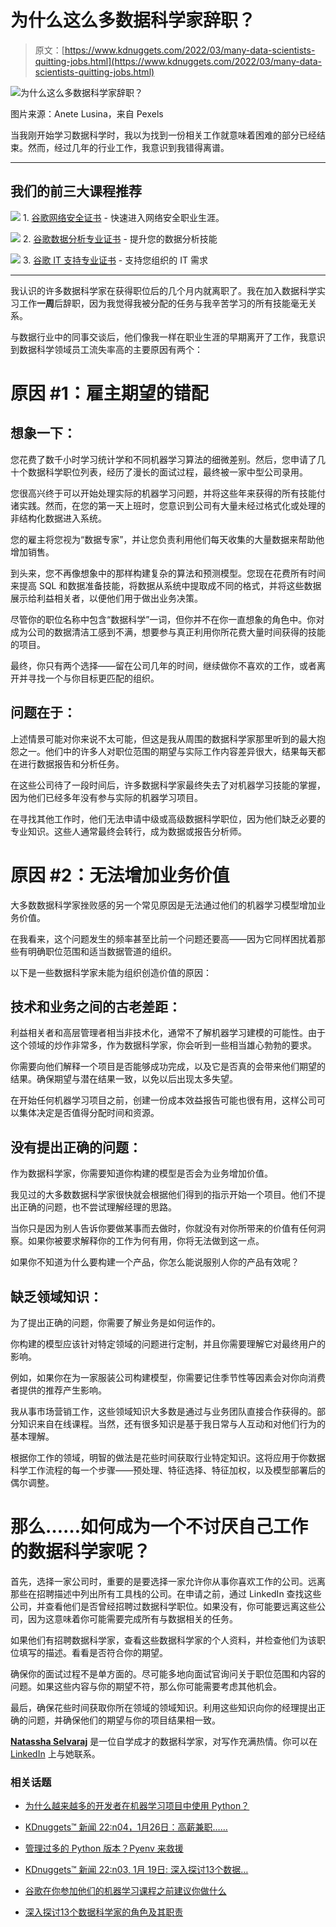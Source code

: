 # 为什么这么多数据科学家辞职？

> 原文：[https://www.kdnuggets.com/2022/03/many-data-scientists-quitting-jobs.html](https://www.kdnuggets.com/2022/03/many-data-scientists-quitting-jobs.html)

![为什么这么多数据科学家辞职？](../Images/0f2561a549294603d9e7c2c60f2a83f5.png)

图片来源：Anete Lusina，来自 Pexels

当我刚开始学习数据科学时，我以为找到一份相关工作就意味着困难的部分已经结束。然而，经过几年的行业工作，我意识到我错得离谱。

* * *

## 我们的前三大课程推荐

![](../Images/0244c01ba9267c002ef39d4907e0b8fb.png) 1\. [谷歌网络安全证书](https://www.kdnuggets.com/google-cybersecurity) - 快速进入网络安全职业生涯。

![](../Images/e225c49c3c91745821c8c0368bf04711.png) 2\. [谷歌数据分析专业证书](https://www.kdnuggets.com/google-data-analytics) - 提升您的数据分析技能

![](../Images/0244c01ba9267c002ef39d4907e0b8fb.png) 3\. [谷歌 IT 支持专业证书](https://www.kdnuggets.com/google-itsupport) - 支持您组织的 IT 需求

* * *

我认识的许多数据科学家在获得职位后的几个月内就离职了。我在加入数据科学实习工作**一周**后辞职，因为我觉得我被分配的任务与我辛苦学习的所有技能毫无关系。

与数据行业中的同事交谈后，他们像我一样在职业生涯的早期离开了工作，我意识到数据科学领域员工流失率高的主要原因有两个：

# 原因 #1：雇主期望的错配

## 想象一下：

您花费了数千小时学习统计学和不同机器学习算法的细微差别。然后，您申请了几十个数据科学职位列表，经历了漫长的面试过程，最终被一家中型公司录用。

您很高兴终于可以开始处理实际的机器学习问题，并将这些年来获得的所有技能付诸实践。然而，在您的第一天上班时，您意识到公司有大量未经过格式化或处理的非结构化数据进入系统。

您的雇主将您视为“数据专家”，并让您负责利用他们每天收集的大量数据来帮助他增加销售。

到头来，您不再像想象中的那样构建复杂的算法和预测模型。您现在花费所有时间来提高 SQL 和数据准备技能，将数据从系统中提取成不同的格式，并将这些数据展示给利益相关者，以便他们用于做出业务决策。

尽管你的职位名称中包含“数据科学”一词，但你并不在你一直想象的角色中。你对成为公司的数据清洁工感到不满，想要参与真正利用你所花费大量时间获得的技能的项目。

最终，你只有两个选择——留在公司几年的时间，继续做你不喜欢的工作，或者离开并寻找一个与你目标更匹配的组织。

## 问题在于：

上述情景可能对你来说不太可能，但这是我从周围的数据科学家那里听到的最大抱怨之一。他们中的许多人对职位范围的期望与实际工作内容差异很大，结果每天都在进行数据报告和分析任务。

在这些公司待了一段时间后，许多数据科学家最终失去了对机器学习技能的掌握，因为他们已经多年没有参与实际的机器学习项目。

在寻找其他工作时，他们无法申请中级或高级数据科学职位，因为他们缺乏必要的专业知识。这些人通常最终会转行，成为数据或报告分析师。

# 原因 #2：无法增加业务价值

大多数数据科学家挫败感的另一个常见原因是无法通过他们的机器学习模型增加业务价值。

在我看来，这个问题发生的频率甚至比前一个问题还要高——因为它同样困扰着那些有明确职位范围和适当数据管道的组织。

以下是一些数据科学家未能为组织创造价值的原因：

## 技术和业务之间的古老差距：

利益相关者和高层管理者相当非技术化，通常不了解机器学习建模的可能性。由于这个领域的炒作非常多，作为数据科学家，你会听到一些相当雄心勃勃的要求。

你需要向他们解释一个项目是否能够成功完成，以及它是否真的会带来他们期望的结果。确保期望与潜在结果一致，以免以后出现太多失望。

在开始任何机器学习项目之前，创建一份成本效益报告可能也很有用，这样公司可以集体决定是否值得分配时间和资源。

## 没有提出正确的问题：

作为数据科学家，你需要知道你构建的模型是否会为业务增加价值。

我见过的大多数数据科学家很快就会根据他们得到的指示开始一个项目。他们不提出正确的问题，也不尝试理解经理的思路。

当你只是因为别人告诉你要做某事而去做时，你就没有对你所带来的价值有任何洞察。如果你被要求解释你的工作为何有用，你将无法做到这一点。

如果你不知道为什么要构建一个产品，你怎么能说服别人你的产品有效呢？

## 缺乏领域知识：

为了提出正确的问题，你需要了解业务是如何运作的。

你构建的模型应该针对特定领域的问题进行定制，并且你需要理解它对最终用户的影响。

例如，如果你在为一家服装公司构建模型，你需要记住季节性等因素会对你向消费者提供的推荐产生影响。

我从事市场营销工作，这些领域知识大多数是通过与业务团队直接合作获得的。部分知识来自在线课程。当然，还有很多知识是基于我日常与人互动和对他们行为的基本理解。

根据你工作的领域，明智的做法是花些时间获取行业特定知识。这将应用于你数据科学工作流程的每一个步骤——预处理、特征选择、特征加权，以及模型部署后的偶尔调整。

# 那么……如何成为一个不讨厌自己工作的数据科学家呢？

首先，选择一家公司时，重要的是要选择一家允许你从事你喜欢工作的公司。远离那些在招聘描述中列出所有工具栈的公司。在申请之前，通过 LinkedIn 查找这些公司，并查看他们是否曾经招聘过数据科学职位。如果没有，你可能要远离这些公司，因为这意味着你可能需要完成所有与数据相关的任务。

如果他们有招聘数据科学家，查看这些数据科学家的个人资料，并检查他们为该职位填写的描述。看看是否符合你的期望。

确保你的面试过程不是单方面的。尽可能多地向面试官询问关于职位范围和内容的问题。如果这些内容与你的期望不符，那么你可能需要考虑其他机会。

最后，确保花些时间获取你所在领域的领域知识。利用这些知识向你的经理提出正确的问题，并确保他们的期望与你的项目结果相一致。

**[Natassha Selvaraj](https://www.natasshaselvaraj.com/)** 是一位自学成才的数据科学家，对写作充满热情。你可以在 [LinkedIn](https://www.linkedin.com/in/natassha-selvaraj-33430717a/) 上与她联系。

### 相关话题

+   [为什么越来越多的开发者在机器学习项目中使用 Python？](https://www.kdnuggets.com/2022/01/developers-python-machine-learning-projects.html)

+   [KDnuggets™ 新闻 22:n04，1月26日：高薪兼职……](https://www.kdnuggets.com/2022/n04.html)

+   [管理过多的 Python 版本？Pyenv 来救援](https://www.kdnuggets.com/too-many-python-versions-to-manage-pyenv-to-the-rescue)

+   [KDnuggets™ 新闻 22:n03, 1月 19日: 深入探讨13个数据…](https://www.kdnuggets.com/2022/n03.html)

+   [谷歌在你参加他们的机器学习课程之前建议你做什么](https://www.kdnuggets.com/2021/10/google-recommends-before-machine-learning-data-science-course.html)

+   [深入探讨13个数据科学家的角色及其职责](https://www.kdnuggets.com/2022/01/deep-look-13-data-scientist-roles-responsibilities.html)
